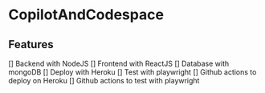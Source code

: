 # CopilotAndCodespace

## Features
[] Backend with NodeJS
[] Frontend with ReactJS
[] Database with mongoDB
[] Deploy with Heroku
[] Test with playwright
[] Github actions to deploy on Heroku
[] Github actions to test with playwright


